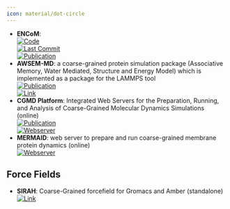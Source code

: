 ```yaml
---
icon: material/dot-circle
---
```


- **ENCoM**:   
	[![Code](https://img.shields.io/github/stars/NRGlab/ENCoM?style=for-the-badge&logo=github)](https://github.com/NRGlab/ENCoM)  
	[![Last Commit](https://img.shields.io/github/last-commit/NRGlab/ENCoM?style=for-the-badge&logo=github)](https://github.com/NRGlab/ENCoM)  
	[![Publication](https://img.shields.io/badge/Publication-Citations:155-blue?style=for-the-badge&logo=bookstack)](https://doi.org/10.1093/nar/gkv343)  
- **AWSEM-MD**: a coarse-grained protein simulation package (Associative Memory, Water Mediated, Structure and Energy Model) which is implemented as a package for the LAMMPS tool  
	[![Publication](https://img.shields.io/badge/Publication-Citations:279-blue?style=for-the-badge&logo=bookstack)](https://doi.org/10.1021/jp212541y)  
	[![Link](https://img.shields.io/badge/Link-online-brightgreen?style=for-the-badge&logo=cachet&logoColor=65FF8F)](http://awsem-md.org/index.html)  
- **CGMD Platform**: Integrated Web Servers for the Preparation, Running, and Analysis of Coarse-Grained Molecular Dynamics Simulations (online)  
	[![Publication](https://img.shields.io/badge/Publication-Citations:15-blue?style=for-the-badge&logo=bookstack)](https://doi.org/10.3390%2Fmolecules25245934)  
	[![Webserver](https://img.shields.io/badge/Webserver-offline-red?style=for-the-badge&logo=xamarin&logoColor=red)](https://molsim.sci.univr.it/mermaid/begin.php)  
- **MERMAID**: web server to prepare and run coarse-grained membrane protein dynamics (online)  
	[![Webserver](https://img.shields.io/badge/Webserver-offline-red?style=for-the-badge&logo=xamarin&logoColor=red)](http://molsim.sci.univr.it/mangesh/index.php)  

## **Force Fields**
- **SIRAH**: Coarse-Grained forcefield for Gromacs and Amber (standalone)  
	[![Link](https://img.shields.io/badge/Link-online-brightgreen?style=for-the-badge&logo=cachet&logoColor=65FF8F)](http://www.sirahff.com/)  
